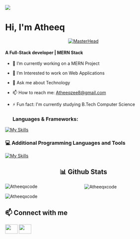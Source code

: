 
 ![](https://user-images.githubusercontent.com/18350557/176309783-0785949b-9127-417c-8b55-ab5a4333674e.gif) <h1>Hi, I'm Atheeq</h1>
<div align="center">
  <a href="#">
    <img src="https://media.giphy.com/media/26tn33aiTi1jkl6H6/giphy.gif" alt="MasterHead" />
  </a>
</div>





<h4>A Full-Stack developer | MERN Stack</h4>

- 🔭 I’m currently working on a MERN Project
- 🌱 I’m Interested to work on Web Applications
- 💬 Ask me about Technology
- 📫 How to reach me: Atheeqzee8@gmail.com
- ⚡ Fun fact: I'm currently studying B.Tech Computer Science



  <h3 align="left">Languages & Frameworks:</h3>

[![My Skills](https://skillicons.dev/icons?i=java,mongodb,express,react,nodejs,js,html,css,mysql,c,bootstrap&perline=4)](https://skillicons.dev)

<h3 align="left"> 💻 Additional Programming Languages and Tools</h3>

[![My Skills](https://skillicons.dev/icons?i=python,cpp,angular,git,github,linux,npm,figma,bash,wordpress&perline=4)](https://skillicons.dev)


  <h2 align="center">📊 Github Stats</h2>
  <div align = "center">
<p>
  <img
    align="left"
    src="https://github-readme-stats.vercel.app/api/top-langs?username=Atheeqxcode&show_icons=true&locale=en&layout=compact"
    alt="Atheeqxcode"
  />
</p>

<p>
  &nbsp;<img
    align="center"
    src="https://github-readme-stats.vercel.app/api?username=Atheeqxcode&show_icons=true&locale=en"
    alt="Atheeqxcode"
  />
</p>
</div> 

  <p><img align="center" src="https://github-readme-streak-stats.herokuapp.com/?user=Atheeqxcode&" alt="Atheeqxcode" /></p>

  <h2>📫 Connect with me</h2>

<p align="left">
  
  <a href="https://linkedin.com/in/Atheeq-zee8" target="blank"
    ><img
      align="center"
      src="https://raw.githubusercontent.com/rahuldkjain/github-profile-readme-generator/master/src/images/icons/Social/linked-in-alt.svg"
      alt=""
      height="30"
      width="40"
  /></a>
  <a href="https://instagram.com/_disaster_017" target="blank"
    ><img
      align="center"
      src="https://raw.githubusercontent.com/rahuldkjain/github-profile-readme-generator/master/src/images/icons/Social/instagram.svg"
      alt=""
      height="30"
      width="40"
  /></a>
  

